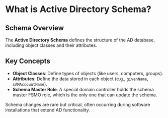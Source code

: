 # What is Active Directory Schema?

## Schema Overview
The **Active Directory Schema** defines the structure of the AD database, including object classes and their attributes.

## Key Concepts
- **Object Classes**: Define types of objects (like users, computers, groups).
- **Attributes**: Define the data stored in each object (e.g., `givenName`, `sAMAccountName`).
- **Schema Master Role**: A special domain controller holds the schema master FSMO role, which is the only one that can update the schema.

Schema changes are rare but critical, often occurring during software installations that extend AD functionality.
